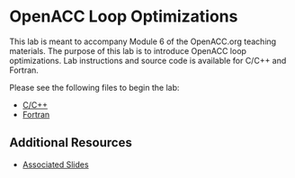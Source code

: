 OpenACC Loop Optimizations
==========================

This lab is meant to accompany Module 6 of the OpenACC.org teaching materials.
The purpose of this lab is to introduce OpenACC loop optimizations. Lab
instructions and source code is available for C/C++ and Fortran.

Please see the following files to begin the lab:

* [C/C++](English/C/README.md)
* [Fortran](English/Fortran/README.md)

Additional Resources
--------------------
* [Associated Slides](#)

